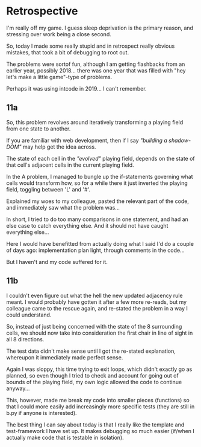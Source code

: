 # Retrospective #

I'm really off my game. I guess sleep deprivation is the primary reason, and stressing over work being a close second.

So, today I made some really stupid and in retrospect really obvious mistakes, that took a bit of debugging to root out.

The problems were sortof fun, although I am getting flashbacks from an earlier year, possibly 2018... there was one year that was filled with "hey let's make a little game"-type of problems.

Perhaps it was using intcode in 2019... I can't remember.


## 11a ##

So, this problem revolves around iteratively transforming a playing field from one state to another.

If you are familiar with web development, then if I say *"building a shadow-DOM"* may help get the idea across.

The state of each cell in the *"evolved"* playing field, depends on the state of that cell's adjacent cells in the current playing field.

In the A problem, I managed to bungle up the if-statements governing what cells would transform how, so for a while there it just inverted the playing field, toggling between 'L' and '#'.

Explained my woes to my colleague, pasted the relevant part of the code, and immediately saw what the problem was...

In short, I tried to do too many comparisons in one statement, and had an else case to catch everything else. And it should not have caught everything else...

Here I would have benefitted from actually doing what I said I'd do a couple of days ago: implementation plan light, through comments in the code...

But I haven't and my code suffered for it.


## 11b ##

I couldn't even figure out what the hell the new updated adjacency rule meant. I would probably have gotten it after a few more re-reads, but my colleague came to the rescue again, and re-stated the problem in a way I could understand.

So, instead of just being concerned with the state of the 8 surrounding cells, we should now take into consideration the first chair in line of sight in all 8 directions.

The test data didn't make sense until I got the re-stated explanation, whereupon it immediately made perfect sense.

Again I was sloppy, this time trying to exit loops, which didn't exactly go as planned, so even though I tried to check and account for going out of bounds of the playing field, my own logic allowed the code to continue anyway...

This, however, made me break my code into smaller pieces (functions) so that I could more easily add increasingly more specific tests (they are still in b.py if anyone is interested).

The best thing I can say about today is that I really like the template and test-framework I have set up. It makes debugging so much easier (if/when I actually make code that is testable in isolation).
